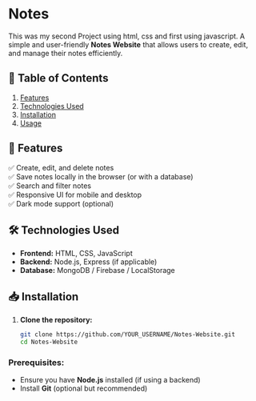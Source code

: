# Notes
This was my second Project using html, css and first using javascript. A simple and user-friendly **Notes Website** that allows users to create, edit, and manage their notes efficiently.  

## 📌 Table of Contents  
1. [Features](#features)  
2. [Technologies Used](#technologies-used)  
3. [Installation](#installation)  
4. [Usage](#usage)  

## 🚀 Features  
✅ Create, edit, and delete notes  
✅ Save notes locally in the browser (or with a database)  
✅ Search and filter notes  
✅ Responsive UI for mobile and desktop  
✅ Dark mode support (optional)  

## 🛠 Technologies Used  
- **Frontend:** HTML, CSS, JavaScript  
- **Backend:** Node.js, Express (if applicable)  
- **Database:** MongoDB / Firebase / LocalStorage  

## 📥 Installation  
1. **Clone the repository:**  
   ```bash
   git clone https://github.com/YOUR_USERNAME/Notes-Website.git
   cd Notes-Website

### Prerequisites:  
- Ensure you have **Node.js** installed (if using a backend)  
- Install **Git** (optional but recommended)  

